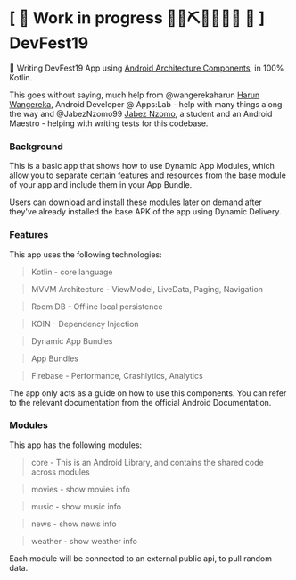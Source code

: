 # \[ 🚧 Work in progress 👷‍♀️⛏👷🔧️👷🔧 🚧 \] DevFest19


👀  Writing DevFest19 App using [Android Architecture Components](https://developer.android.com/topic/libraries/architecture/), in 100% Kotlin. 

This goes without saying, much help from @wangerekaharun [Harun Wangereka](https://github.com/wangerekaharun), Android Developer @ Apps:Lab - help with many things along the way and @JabezNzomo99 [Jabez Nzomo](https://github.com/JabezNzomo99), a student and an Android Maestro - helping with writing tests for this codebase.

### Background

This is a basic app that shows how to use Dynamic App Modules, which allow you to separate certain features and resources from the base module of your app and include them in your App Bundle. 

Users can download and install these modules later on demand after they've already installed the base APK of the app using Dynamic Delivery. 

### Features

This app uses the following technologies:

> Kotlin - core language

> MVVM Architecture - ViewModel, LiveData, Paging, Navigation 

> Room DB - Offline local persistence

> KOIN - Dependency Injection

> Dynamic App Bundles

> App Bundles 

> Firebase - Performance, Crashlytics, Analytics

The app only acts as a guide on how to use this components. You can refer to the relevant documentation from the official Android Documentation.


### Modules

This app has the following modules:

> core - This is an Android Library, and contains the shared code across modules 

> movies - show movies info

> music - show music info

> news - show news info

> weather - show weather info

Each module will be connected to an external public api, to pull random data.
